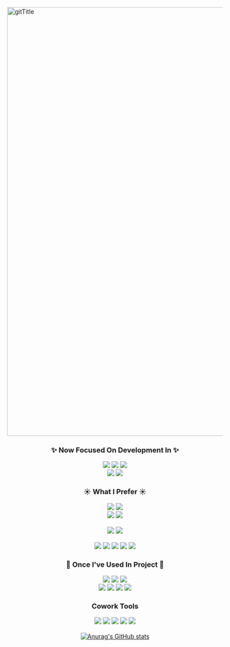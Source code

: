 <img width="1000" alt="gitTitle" src="https://user-images.githubusercontent.com/100738591/205424448-858abbb8-daf1-4255-9114-211e92513354.png">
<div align="center">
  
  ### ✨ Now Focused On Development In ✨
  <img src="https://img.shields.io/badge/Spring Boot-6DB33F?style=flat-square&logo=Spring Boot&logoColor=white"/>
  <img src="https://img.shields.io/badge/IntelliJ IDEA-000000?style=flat-square&logo=IntelliJ IDEA&logoColor=white"/>
  <img src="https://img.shields.io/badge/Linux 1,2-FCC624?style=flat-square&logo=Linux&logoColor=black">
  <br>
  <img src="https://img.shields.io/badge/Docker-FCC624?style=flat-square&logo=docker&logoColor=blue">
  <img src="https://img.shields.io/badge/Jenkins-D24939?style=flat-square&logo=Jenkins&logoColor=white">
  

  ### ☀️ What I Prefer ☀️
  <img src="https://img.shields.io/badge/Spring Boot-6DB33F?style=flat-square&logo=Spring Boot&logoColor=white"/>
  <img src="https://img.shields.io/badge/IntelliJ IDEA-000000?style=flat-square&logo=IntelliJ IDEA&logoColor=white"/>
  <br>
  <img src="https://img.shields.io/badge/Amazon EC2-FF9900?style=flat-square&logo=Amazon EC2&logoColor=white"/>
  <img src="https://img.shields.io/badge/Amazon Rds-527FFF?style=flat-square&logo=amazonrds&logoColor=white"/>
  <br>
  <br>
  <img src="https://img.shields.io/badge/Linux 1,2-FCC624?style=flat-square&logo=Linux&logoColor=black">
  <img src="https://img.shields.io/badge/Ubuntu 20.04LTS-E95420?style=flat-square&logo=ubuntu&logoColor=black">
  <br>
  <br>
  <img src="https://img.shields.io/badge/Mariadb-003545?style=flat-square&logo=Mariadb&logoColor=white">
  <img src="https://img.shields.io/badge/MySQL-4479A1?style=flat-square&logo=MySQL&logoColor=white"/>
  <img src="https://img.shields.io/badge/Redis-DC382D?style=flat-square&logo=redis&logoColor=white">
  <img src="https://img.shields.io/badge/Rbbitmq-FF6600?style=flat-square&logo=rabbitmq&logoColor=white">
  <img src="https://img.shields.io/badge/Firebase-FFCA28?style=flat-square&logo=firebase&logoColor=white">
  <br>
  
  
  ### 🥈 Once I've Used In Project 🥈
  <img src="https://img.shields.io/badge/Eclipse IDE-2C2255?style=flat-square&logo=Eclipse IDE&logoColor=white"/>
  <img src="https://img.shields.io/badge/Raspberry Pi4-A22846?style=flat-square&logo=Raspberry Pi&logoColor=white"/>
  <img src="https://img.shields.io/badge/Node-RED-8F0000?style=flat-square&logo=Node-RED&logoColor=white"/>
  <br>
  <img src="https://img.shields.io/badge/C-A8B9CC?style=flat-square&logo=C&logoColor=white"/>
  <img src="https://img.shields.io/badge/C++-00599C?style=flat-square&logo=C%2B%2B&logoColor=white"/>
  <img src="https://img.shields.io/badge/HTML5-E34F26?style=flat-square&logo=HTML5&logoColor=white"/>
  <img src="https://img.shields.io/badge/CSS3-1572B6?style=flat-square&logo=CSS3&logoColor=white"/>
  
  ### Cowork Tools
  <img src="https://img.shields.io/badge/GitHub-181717?style=flat-square&logo=GitHub&logoColor=white"/> <img src="https://img.shields.io/badge/Sourcetree-0052CC?style=flat-square&logo=Sourcetree&logoColor=white"/>
  <img src="https://img.shields.io/badge/Postman-FF6C37?style=flat-square&logo=Postman&logoColor=white"/> <img src="https://img.shields.io/badge/Notion-000000?style=flat-square&logo=Notion&logoColor=white"/> <img src="https://img.shields.io/badge/Slack-4A154B?style=flat-square&logo=Slack&logoColor=white"/>
  <br>
  <br>
  [![Anurag's GitHub stats](https://github-readme-stats.vercel.app/api?username=leemj123)](https://github.com/leemj123/github-readme-stats)

</div>
